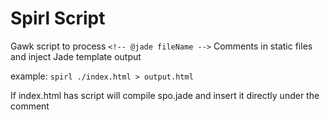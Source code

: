 # Spirl Script

Gawk script to process `<!-- @jade fileName -->` Comments in static files and inject Jade template output

example: `spirl ./index.html > output.html`

If index.html has <!-- @jade spo --> script will compile spo.jade and insert it directly under the comment
